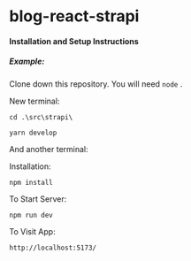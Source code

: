# blog-react-strapi

#### Installation and Setup Instructions

##### Example:

Clone down this repository. You will need `node` .

New terminal:

`cd .\src\strapi\`

`yarn develop`

And another terminal:

Installation:

`npm install`

To Start Server:

`npm run dev`

To Visit App:

`http://localhost:5173/`
